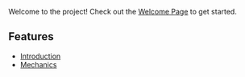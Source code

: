 
Welcome to the project! Check out the [Welcome Page](welcome.md) to get started. 
## Features 

- [Introduction](Basics/Introduction.md)
- [Mechanics](Basics/Mechanics.md)